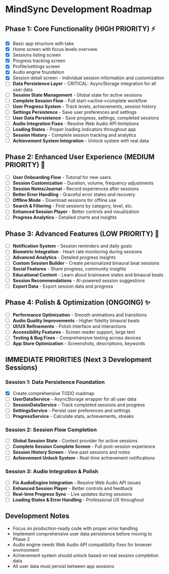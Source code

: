 # MindSync Development Roadmap

## Phase 1: Core Functionality (HIGH PRIORITY) ⚡
- [x] Basic app structure with tabs
- [x] Home screen with focus levels overview
- [x] Sessions listing screen
- [x] Progress tracking screen
- [x] Profile/settings screen
- [x] Audio engine foundation
- [x] Session detail screen - Individual session information and customization
- [ ] **Data Persistence Layer** - CRITICAL: AsyncStorage integration for all user data
- [ ] **Session State Management** - Global state for active sessions
- [ ] **Complete Session Flow** - Full start->active->complete workflow
- [ ] **User Progress System** - Track levels, achievements, session history
- [ ] **Settings Persistence** - Save user preferences and settings
- [ ] **User Data Persistence** - Save progress, settings, completed sessions
- [ ] **Audio Integration Fixes** - Resolve Web Audio API limitations
- [ ] **Loading States** - Proper loading indicators throughout app
- [ ] **Session History** - Complete session tracking and analytics
- [ ] **Achievement System Integration** - Unlock system with real data

## Phase 2: Enhanced User Experience (MEDIUM PRIORITY) 🔄
- [ ] **User Onboarding Flow** - Tutorial for new users
- [ ] **Session Customization** - Duration, volume, frequency adjustments
- [ ] **Session Notes/Journal** - Record experiences after sessions
- [ ] **Better Error Handling** - Graceful error states and recovery
- [ ] **Offline Mode** - Download sessions for offline use
- [ ] **Search & Filtering** - Find sessions by category, level, etc.
- [ ] **Enhanced Session Player** - Better controls and visualization
- [ ] **Progress Analytics** - Detailed charts and insights

## Phase 3: Advanced Features (LOW PRIORITY) 🚀
- [ ] **Notification System** - Session reminders and daily goals
- [ ] **Biometric Integration** - Heart rate monitoring during sessions
- [ ] **Advanced Analytics** - Detailed progress insights
- [ ] **Custom Session Builder** - Create personalized binaural beat sessions
- [ ] **Social Features** - Share progress, community insights
- [ ] **Educational Content** - Learn about brainwave states and binaural beats
- [ ] **Session Recommendations** - AI-powered session suggestions
- [ ] **Export Data** - Export session data and progress

## Phase 4: Polish & Optimization (ONGOING) ✨
- [ ] **Performance Optimization** - Smooth animations and transitions
- [ ] **Audio Quality Improvements** - Higher fidelity binaural beats
- [ ] **UI/UX Refinements** - Polish interface and interactions
- [ ] **Accessibility Features** - Screen reader support, large text
- [ ] **Testing & Bug Fixes** - Comprehensive testing across devices
- [ ] **App Store Optimization** - Screenshots, descriptions, keywords

## IMMEDIATE PRIORITIES (Next 3 Development Sessions)

### Session 1: Data Persistence Foundation
- [x] Create comprehensive TODO roadmap
- [ ] **UserDataService** - AsyncStorage wrapper for all user data
- [ ] **SessionDataService** - Track completed sessions and progress
- [ ] **SettingsService** - Persist user preferences and settings
- [ ] **ProgressService** - Calculate stats, achievements, streaks

### Session 2: Session Flow Completion  
- [ ] **Global Session State** - Context provider for active sessions
- [ ] **Complete Session Complete Screen** - Full post-session experience
- [ ] **Session History Screen** - View past sessions and notes
- [ ] **Achievement Unlock System** - Real-time achievement notifications

### Session 3: Audio Integration & Polish
- [ ] **Fix AudioEngine Integration** - Resolve Web Audio API issues
- [ ] **Enhanced Session Player** - Better controls and feedback
- [ ] **Real-time Progress Sync** - Live updates during sessions
- [ ] **Loading States & Error Handling** - Professional UX throughout

## Development Notes
- Focus on production-ready code with proper error handling
- Implement comprehensive user data persistence before moving to Phase 2
- Audio engine needs Web Audio API compatibility fixes for browser environment
- Achievement system should unlock based on real session completion data
- All user data must persist between app sessions